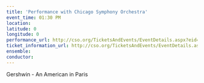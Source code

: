 ```yaml
---
title: 'Performance with Chicago Symphony Orchestra'
event_time: 01:30 PM
location: 
latitude: 0
longitude: 0
performance_url: http://cso.org/TicketsAndEvents/EventDetails.aspx?eid=5657
ticket_information_url: http://cso.org/TicketsAndEvents/EventDetails.aspx?eid=5657
ensemble: 
conductor: 
---
```

Gershwin - An American in Paris